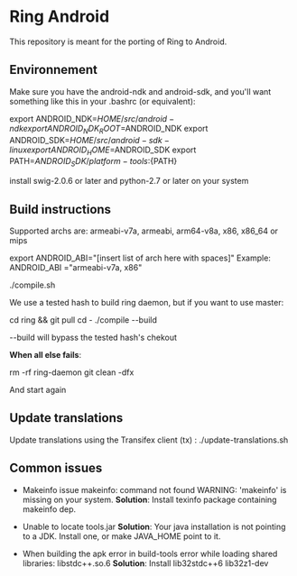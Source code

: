 # Ring Android

This repository is meant for the porting of Ring to Android.

## Environnement

Make sure you have the android-ndk and android-sdk, and you'll want something
like this in your .bashrc (or equivalent):

export ANDROID_NDK=$HOME/src/android-ndk
export ANDROID_NDK_ROOT=$ANDROID_NDK
export ANDROID_SDK=$HOME/src/android-sdk-linux
export ANDROID_HOME=$ANDROID_SDK
export PATH=$ANDROID_SDK/platform-tools:${PATH}

install swig-2.0.6 or later and python-2.7 or later on your system

## Build instructions
Supported archs are: armeabi-v7a, armeabi, arm64-v8a, x86, x86_64 or mips

export ANDROID_ABI="[insert list of arch here with spaces]"
Example: ANDROID_ABI ="armeabi-v7a, x86"

./compile.sh

We use a tested hash to build ring daemon, but if you want to use master:

cd ring && git pull
cd -
./compile --build

--build will bypass the tested hash's chekout

**When all else fails**:

rm -rf ring-daemon
git clean -dfx

And start again

## Update translations

Update translations using the Transifex client (tx) :
./update-translations.sh

## Common issues

* Makeinfo issue
    makeinfo: command not found
    WARNING: 'makeinfo' is missing on your system.
    **Solution**:   Install texinfo package containing makeinfo dep.

* Unable to locate tools.jar
    **Solution**:   Your java installation is not pointing to a JDK.
                    Install one, or make JAVA_HOME point to it.

* When building the apk error in build-tools
    error while loading shared libraries: libstdc++.so.6
    **Solution**:   Install lib32stdc++6 lib32z1-dev
